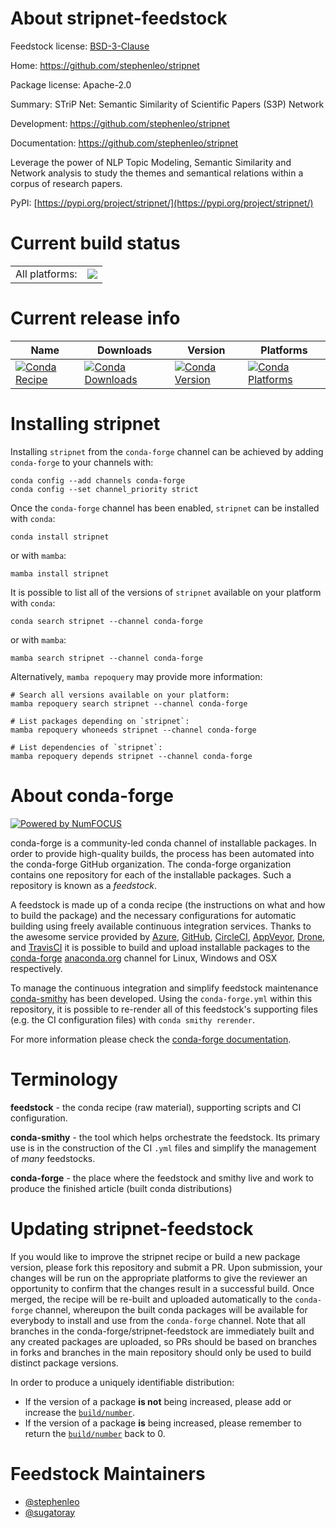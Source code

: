 About stripnet-feedstock
========================

Feedstock license: [BSD-3-Clause](https://github.com/conda-forge/stripnet-feedstock/blob/main/LICENSE.txt)

Home: https://github.com/stephenleo/stripnet

Package license: Apache-2.0

Summary: STriP Net: Semantic Similarity of Scientific Papers (S3P) Network

Development: https://github.com/stephenleo/stripnet

Documentation: https://github.com/stephenleo/stripnet

Leverage the power of NLP Topic Modeling, Semantic Similarity and Network
analysis to study the themes and semantical relations within a corpus of
research papers.

PyPI: [https://pypi.org/project/stripnet/](https://pypi.org/project/stripnet/)


Current build status
====================


<table><tr><td>All platforms:</td>
    <td>
      <a href="https://dev.azure.com/conda-forge/feedstock-builds/_build/latest?definitionId=15050&branchName=main">
        <img src="https://dev.azure.com/conda-forge/feedstock-builds/_apis/build/status/stripnet-feedstock?branchName=main">
      </a>
    </td>
  </tr>
</table>

Current release info
====================

| Name | Downloads | Version | Platforms |
| --- | --- | --- | --- |
| [![Conda Recipe](https://img.shields.io/badge/recipe-stripnet-green.svg)](https://anaconda.org/conda-forge/stripnet) | [![Conda Downloads](https://img.shields.io/conda/dn/conda-forge/stripnet.svg)](https://anaconda.org/conda-forge/stripnet) | [![Conda Version](https://img.shields.io/conda/vn/conda-forge/stripnet.svg)](https://anaconda.org/conda-forge/stripnet) | [![Conda Platforms](https://img.shields.io/conda/pn/conda-forge/stripnet.svg)](https://anaconda.org/conda-forge/stripnet) |

Installing stripnet
===================

Installing `stripnet` from the `conda-forge` channel can be achieved by adding `conda-forge` to your channels with:

```
conda config --add channels conda-forge
conda config --set channel_priority strict
```

Once the `conda-forge` channel has been enabled, `stripnet` can be installed with `conda`:

```
conda install stripnet
```

or with `mamba`:

```
mamba install stripnet
```

It is possible to list all of the versions of `stripnet` available on your platform with `conda`:

```
conda search stripnet --channel conda-forge
```

or with `mamba`:

```
mamba search stripnet --channel conda-forge
```

Alternatively, `mamba repoquery` may provide more information:

```
# Search all versions available on your platform:
mamba repoquery search stripnet --channel conda-forge

# List packages depending on `stripnet`:
mamba repoquery whoneeds stripnet --channel conda-forge

# List dependencies of `stripnet`:
mamba repoquery depends stripnet --channel conda-forge
```


About conda-forge
=================

[![Powered by
NumFOCUS](https://img.shields.io/badge/powered%20by-NumFOCUS-orange.svg?style=flat&colorA=E1523D&colorB=007D8A)](https://numfocus.org)

conda-forge is a community-led conda channel of installable packages.
In order to provide high-quality builds, the process has been automated into the
conda-forge GitHub organization. The conda-forge organization contains one repository
for each of the installable packages. Such a repository is known as a *feedstock*.

A feedstock is made up of a conda recipe (the instructions on what and how to build
the package) and the necessary configurations for automatic building using freely
available continuous integration services. Thanks to the awesome service provided by
[Azure](https://azure.microsoft.com/en-us/services/devops/), [GitHub](https://github.com/),
[CircleCI](https://circleci.com/), [AppVeyor](https://www.appveyor.com/),
[Drone](https://cloud.drone.io/welcome), and [TravisCI](https://travis-ci.com/)
it is possible to build and upload installable packages to the
[conda-forge](https://anaconda.org/conda-forge) [anaconda.org](https://anaconda.org/)
channel for Linux, Windows and OSX respectively.

To manage the continuous integration and simplify feedstock maintenance
[conda-smithy](https://github.com/conda-forge/conda-smithy) has been developed.
Using the ``conda-forge.yml`` within this repository, it is possible to re-render all of
this feedstock's supporting files (e.g. the CI configuration files) with ``conda smithy rerender``.

For more information please check the [conda-forge documentation](https://conda-forge.org/docs/).

Terminology
===========

**feedstock** - the conda recipe (raw material), supporting scripts and CI configuration.

**conda-smithy** - the tool which helps orchestrate the feedstock.
                   Its primary use is in the construction of the CI ``.yml`` files
                   and simplify the management of *many* feedstocks.

**conda-forge** - the place where the feedstock and smithy live and work to
                  produce the finished article (built conda distributions)


Updating stripnet-feedstock
===========================

If you would like to improve the stripnet recipe or build a new
package version, please fork this repository and submit a PR. Upon submission,
your changes will be run on the appropriate platforms to give the reviewer an
opportunity to confirm that the changes result in a successful build. Once
merged, the recipe will be re-built and uploaded automatically to the
`conda-forge` channel, whereupon the built conda packages will be available for
everybody to install and use from the `conda-forge` channel.
Note that all branches in the conda-forge/stripnet-feedstock are
immediately built and any created packages are uploaded, so PRs should be based
on branches in forks and branches in the main repository should only be used to
build distinct package versions.

In order to produce a uniquely identifiable distribution:
 * If the version of a package **is not** being increased, please add or increase
   the [``build/number``](https://docs.conda.io/projects/conda-build/en/latest/resources/define-metadata.html#build-number-and-string).
 * If the version of a package **is** being increased, please remember to return
   the [``build/number``](https://docs.conda.io/projects/conda-build/en/latest/resources/define-metadata.html#build-number-and-string)
   back to 0.

Feedstock Maintainers
=====================

* [@stephenleo](https://github.com/stephenleo/)
* [@sugatoray](https://github.com/sugatoray/)

